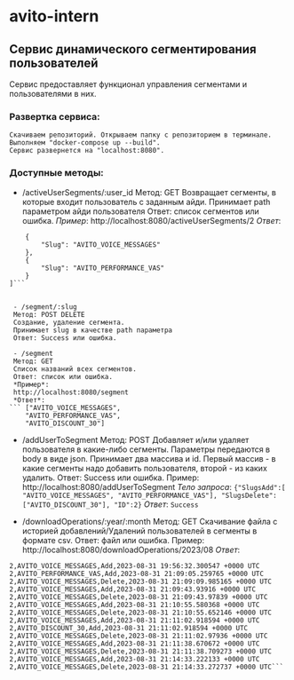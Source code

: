 # avito-intern
## Сервис динамического сегментирования пользователей

Сервис предоставляет функционал управления сегментами и пользователями в них.
### Развертка сервиса:
    Скачиваем репозиторий. Открываем папку с репозиторием в терминале. Выполняем "docker-compose up --build".
    Сервис развернется на "localhost:8080".

### Доступные методы:
 - /activeUserSegments/:user_id
 Метод: GET
 Возвращает сегменты, в которые входит пользователь с заданным айди.
 Принимает path параметром айди пользователя
 Ответ: список сегментов или ошибка.
 *Пример*:
 http://localhost:8080/activeUserSegments/2
 *Ответ*:
```[
    {
        "Slug": "AVITO_VOICE_MESSAGES"
    },
    {
        "Slug": "AVITO_PERFORMANCE_VAS"
    }
]```


 - /segment/:slug
 Метод: POST DELETE
 Создание, удаление сегмента. 
 Принимает slug в качестве path параметра
 Ответ: Success или ошибка.

 - /segment
 Метод: GET
 Список названий всех сегментов. 
 Ответ: список или ошибка.
 *Пример*:
 http://localhost:8080/segment
 *Ответ*:
``` ["AVITO_VOICE_MESSAGES",
    "AVITO_PERFORMANCE_VAS",
    "AVITO_DISCOUNT_30"]
``` 

 - /addUserToSegment
 Метод: POST
 Добавляет и/или удаляет пользователя в какие-либо сегменты.
 Параметры передаются в body в виде json.
 Принимает два массива и id. Первый массив - в какие сегменты надо добавить пользователя, второй - из каких удалить.
 Ответ: Success или ошибка.
 Пример:
 http://localhost:8080/addUserToSegment
 *Тело запроса*:
 ```{"SlugsAdd":[ "AVITO_VOICE_MESSAGES", "AVITO_PERFORMANCE_VAS"], "SlugsDelete":["AVITO_DISCOUNT_30"], "ID":2}```
 *Ответ*:
 ```Success```

 - /downloadOperations/:year/:month
Метод: GET
Скачивание файла с историей добавлений/Удалений пользователей в сегменты в формате csv.
Ответ: файл или ошибка.
 Пример:
 http://localhost:8080/downloadOperations/2023/08
 *Ответ*:
 ```UserID,SegmentSlug,Operation,Data
2,AVITO_VOICE_MESSAGES,Add,2023-08-31 19:56:32.300547 +0000 UTC
2,AVITO_PERFORMANCE_VAS,Add,2023-08-31 21:09:05.259765 +0000 UTC
2,AVITO_VOICE_MESSAGES,Delete,2023-08-31 21:09:09.985165 +0000 UTC
2,AVITO_VOICE_MESSAGES,Add,2023-08-31 21:09:43.93916 +0000 UTC
2,AVITO_VOICE_MESSAGES,Delete,2023-08-31 21:09:43.97839 +0000 UTC
2,AVITO_VOICE_MESSAGES,Add,2023-08-31 21:10:55.580368 +0000 UTC
2,AVITO_VOICE_MESSAGES,Delete,2023-08-31 21:10:55.652146 +0000 UTC
2,AVITO_VOICE_MESSAGES,Add,2023-08-31 21:11:02.918594 +0000 UTC
2,AVITO_DISCOUNT_30,Add,2023-08-31 21:11:02.918594 +0000 UTC
2,AVITO_VOICE_MESSAGES,Delete,2023-08-31 21:11:02.97936 +0000 UTC
2,AVITO_VOICE_MESSAGES,Add,2023-08-31 21:11:38.670672 +0000 UTC
2,AVITO_VOICE_MESSAGES,Delete,2023-08-31 21:11:38.709273 +0000 UTC
2,AVITO_VOICE_MESSAGES,Add,2023-08-31 21:14:33.222133 +0000 UTC
2,AVITO_VOICE_MESSAGES,Delete,2023-08-31 21:14:33.272737 +0000 UTC```
